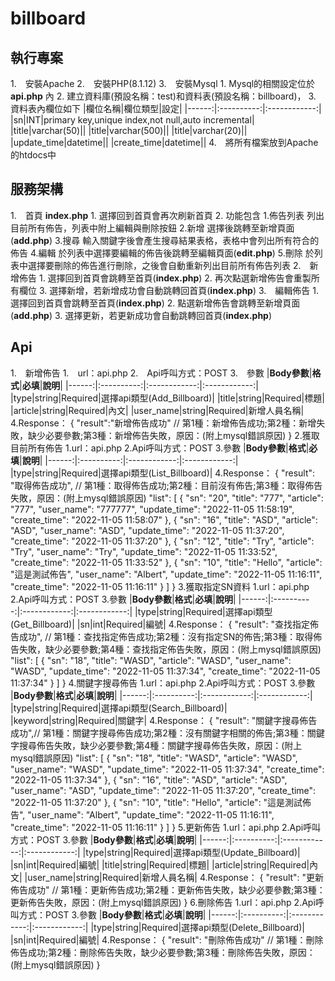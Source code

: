 # billboard

## 執行專案
1.　安裝Apache
2.　安裝PHP(8.1.12)
3.　安裝Mysql
	1. Mysql的相關設定位於 __api.php__ 內
	2. 建立資料庫(預設名稱：test)和資料表(預設名稱：billboard)，
	3. 資料表內欄位如下
|欄位名稱|欄位類型|設定|
|------:|:----------:|:------------:|
|sn|INT|primary key,unique index,not null,auto incremental|
|title|varchar(50)||
|title|varchar(500)||
|title|varchar(20)||
|update_time|datetime||
|create_time|datetime||
4.　將所有檔案放到Apache的htdocs中

## 服務架構
1.　首頁 __index.php__
	1. 選擇回到首頁會再次刷新首頁
	2. 功能包含
		1.佈告列表
			列出目前所有佈告，列表中附上編輯與刪除按鈕
		2.新增
			選擇後跳轉至新增頁面(__add.php__)
		3.搜尋
			輸入關鍵字後會產生搜尋結果表格，表格中會列出所有符合的佈告
		4.編輯
			於列表中選擇要編輯的佈告後跳轉至編輯頁面(__edit.php__)
		5.刪除
			於列表中選擇要刪除的佈告進行刪除，之後會自動重新列出目前所有佈告列表
2.　新增佈告
	1. 選擇回到首頁會跳轉至首頁(__index.php__)
	2. 再次點選新增佈告會重製所有欄位
	3. 選擇新增，若新增成功會自動跳轉回首頁(__index.php__)
3.　編輯佈告
	1. 選擇回到首頁會跳轉至首頁(__index.php__)
	2. 點選新增佈告會跳轉至新增頁面(__add.php__)
	3. 選擇更新，若更新成功會自動跳轉回首頁(__index.php__)

## Api
1.　新增佈告
	1.　url：api.php
	2.　Api呼叫方式：POST
	3.　參數 
|__Body參數__|__格式__|__必填__|__說明__|
|------:|:----------:|:------------:|:------------:|
|type|string|Required|選擇api類型(Add_Billboard)|
|title|string|Required|標題|
|article|string|Required|內文|
|user_name|string|Required|新增人員名稱|
	4.Response：
		{
			"result":"新增佈告成功" // 第1種：新增佈告成功;第2種：新增失敗，缺少必要參數;第3種：新增佈告失敗，原因：(附上mysql錯誤原因)
		}
2.獲取目前所有佈告
	1.url：api.php
	2.Api呼叫方式：POST
	3.參數 
		|__Body參數__|__格式__|__必填__|__說明__|
		|------:|:----------:|:------------:|:------------:|
		|type|string|Required|選擇api類型(List_Billboard)|
	4.Response：
		{
			"result": "取得佈告成功", // 第1種：取得佈告成功;第2種：目前沒有佈告;第3種：取得佈告失敗，原因：(附上mysql錯誤原因)
			"list": [
			{
				"sn": "20",
				"title": "777",
				"article": "777",
				"user_name": "777777",
				"update_time": "2022-11-05 11:58:19",
				"create_time": "2022-11-05 11:58:07"
			},
			{
				"sn": "16",
				"title": "ASD",
				"article": "ASD",
				"user_name": "ASD",
				"update_time": "2022-11-05 11:37:20",
				"create_time": "2022-11-05 11:37:20"
			},
			{
				"sn": "12",
				"title": "Try",
				"article": "Try",
				"user_name": "Try",
				"update_time": "2022-11-05 11:33:52",
				"create_time": "2022-11-05 11:33:52"
			},
			{
				"sn": "10",
				"title": "Hello",
				"article": "這是測試佈告",
				"user_name": "Albert",
				"update_time": "2022-11-05 11:16:11",
				"create_time": "2022-11-05 11:16:11"
			}
			]
		}
3.獲取指定SN資料
	1.url：api.php
	2.Api呼叫方式：POST
	3.參數 
		|__Body參數__|__格式__|__必填__|__說明__|
		|------:|:----------:|:------------:|:------------:|
		|type|string|Required|選擇api類型(Get_Billboard)|
		|sn|int|Required|編號|
	4.Response：
		{
			"result": "查找指定佈告成功", // 第1種：查找指定佈告成功;第2種：沒有指定SN的佈告;第3種：取得佈告失敗，缺少必要參數;第4種：查找指定佈告失敗，原因：(附上mysql錯誤原因)
			"list": [
			{
				"sn": "18",
				"title": "WASD",
				"article": "WASD",
				"user_name": "WASD",
				"update_time": "2022-11-05 11:37:34",
				"create_time": "2022-11-05 11:37:34"
			}
		]
		}
4.關鍵字搜尋佈告
	1.url：api.php
	2.Api呼叫方式：POST
	3.參數 
		|__Body參數__|__格式__|__必填__|__說明__|
		|------:|:----------:|:------------:|:------------:|
		|type|string|Required|選擇api類型(Search_Billboard)|
		|keyword|string|Required|關鍵字|
	4.Response：
		{
			"result": "關鍵字搜尋佈告成功",// 第1種：關鍵字搜尋佈告成功;第2種：沒有關鍵字相關的佈告;第3種：關鍵字搜尋佈告失敗，缺少必要參數;第4種：關鍵字搜尋佈告失敗，原因：(附上mysql錯誤原因)
			"list": [
			{
				"sn": "18",
				"title": "WASD",
				"article": "WASD",
				"user_name": "WASD",
				"update_time": "2022-11-05 11:37:34",
				"create_time": "2022-11-05 11:37:34"
			},
			{
				"sn": "16",
				"title": "ASD",
				"article": "ASD",
				"user_name": "ASD",
				"update_time": "2022-11-05 11:37:20",
				"create_time": "2022-11-05 11:37:20"
			},
			{
				"sn": "10",
				"title": "Hello",
				"article": "這是測試佈告",
				"user_name": "Albert",
				"update_time": "2022-11-05 11:16:11",
				"create_time": "2022-11-05 11:16:11"
			}
		]
		}
5.更新佈告
	1.url：api.php
	2.Api呼叫方式：POST
	3.參數 
		|__Body參數__|__格式__|__必填__|__說明__|
		|------:|:----------:|:------------:|:------------:|
		|type|string|Required|選擇api類型(Update_Billboard)|
		|sn|int|Required|編號|
		|title|string|Required|標題|
		|article|string|Required|內文|
		|user_name|string|Required|新增人員名稱|
	4.Response：
		{
			"result": "更新佈告成功" // 第1種：更新佈告成功;第2種：更新佈告失敗，缺少必要參數;第3種：更新佈告失敗，原因：(附上mysql錯誤原因)
		}
6.刪除佈告
	1.url：api.php
	2.Api呼叫方式：POST
	3.參數 
		|__Body參數__|__格式__|__必填__|__說明__|
		|------:|:----------:|:------------:|:------------:|
		|type|string|Required|選擇api類型(Delete_Billboard)|
		|sn|int|Required|編號|
	4.Response：
		{
			"result": "刪除佈告成功" // 第1種：刪除佈告成功;第2種：刪除佈告失敗，缺少必要參數;第3種：刪除佈告失敗，原因：(附上mysql錯誤原因)
		}
